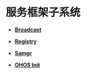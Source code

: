 # 服务框架子系统<a name="ZH-CN_TOPIC_0000001054879484"></a>

-   **[Broadcast](Broadcast.md)**  

-   **[Registry](Registry.md)**  

-   **[Samgr](Samgr.md)**  

-   **[OHOS Init](OHOS-Init.md)**  


